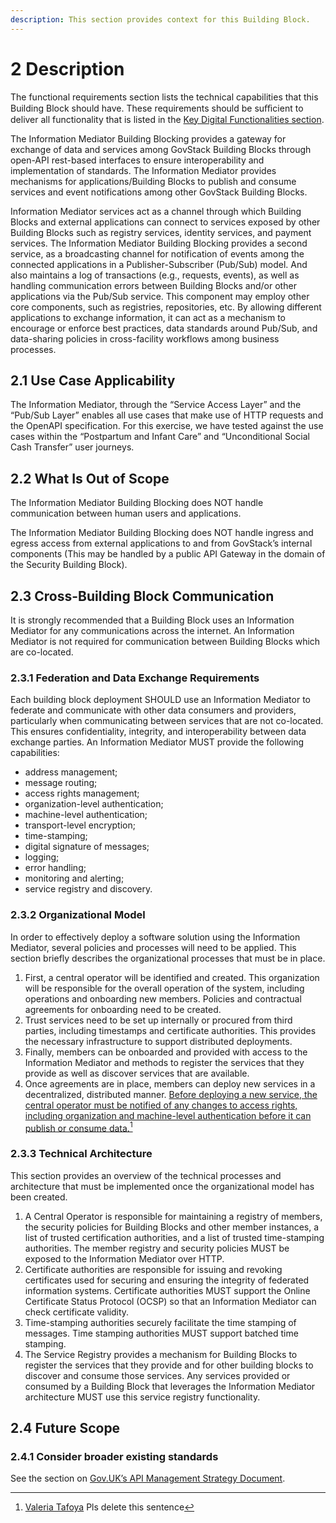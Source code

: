 ```yaml
---
description: This section provides context for this Building Block.
---
```


# 2 Description

The functional requirements section lists the technical capabilities that this Building Block should have. These requirements should be suﬃcient to deliver all functionality that is listed in the [Key Digital Functionalities section](4-key-digital-functionalities.md).

The Information Mediator Building Blocking provides a gateway for exchange of data and services among GovStack Building Blocks through open-API rest-based interfaces to ensure interoperability and implementation of standards. The Information Mediator provides mechanisms for applications/Building Blocks to publish and consume services and event notifications among other GovStack Building Blocks.

Information Mediator services act as a channel through which Building Blocks and external applications can connect to services exposed by other Building Blocks such as registry services, identity services, and payment services. The Information Mediator Building Blocking provides a second service, as a broadcasting channel for notification of events among the connected applications in a Publisher-Subscriber (Pub/Sub) model.  And also maintains a log of transactions (e.g., requests, events), as well as handling communication errors between Building Blocks and/or other applications via the Pub/Sub service. This component may employ other core components, such as registries, repositories, etc. By allowing different applications to exchange information, it can act as a mechanism to encourage or enforce best practices, data standards around Pub/Sub, and data-sharing policies in cross-facility workflows among business processes.

## **2.1 Use Case Applicability**

The Information Mediator, through the “Service Access Layer” and the “Pub/Sub Layer” enables all use cases that make use of HTTP requests and the OpenAPI specification. For this exercise, we have tested against the use cases within the “Postpartum and Infant Care” and “Unconditional Social Cash Transfer” user journeys.

## **2.2 What Is Out of Scope**

The Information Mediator Building Blocking does NOT handle communication between human users and applications.

The Information Mediator Building Blocking does NOT handle ingress and egress access from external applications to and from GovStack’s internal components (This may be handled by a public API Gateway in the domain of the Security Building Block).

## 2.3 Cross-Building Block Communication

It is strongly recommended that a Building Block uses an Information Mediator for any communications across the internet. An Information Mediator is not required for communication between Building Blocks which are co-located.

### 2.3.1 Federation and Data Exchange Requirements

Each building block deployment SHOULD use an Information Mediator to federate and communicate with other data consumers and providers, particularly when communicating between services that are not co-located. This ensures confidentiality, integrity, and interoperability between data exchange parties. An Information Mediator MUST provide the following capabilities:

* address management;
* message routing;
* access rights management;
* organization-level authentication;
* machine-level authentication;
* transport-level encryption;
* time-stamping;
* digital signature of messages;
* logging;
* error handling;
* monitoring and alerting;
* service registry and discovery.

### 2.3.2 Organizational Model

In order to effectively deploy a software solution using the Information Mediator, several policies and processes will need to be applied. This section briefly describes the organizational processes that must be in place.&#x20;

1. First, a central operator will be identified and created. This organization will be responsible for the overall operation of the system, including operations and onboarding new members. Policies and contractual agreements for onboarding need to be created.
2. Trust services need to be set up internally or procured from third parties, including timestamps and certificate authorities. This provides the necessary infrastructure to support distributed deployments.
3. Finally, members can be onboarded and provided with access to the Information Mediator and methods to register the services that they provide as well as discover services that are available.
4. Once agreements are in place, members can deploy new services in a decentralized, distributed manner. [Before deploying a new service, the central operator must be notified of any changes to access rights, including organization and machine-level authentication before it can publish or consume data.](#user-content-fn-1)[^1]

### 2.3.3 Technical Architecture

This section provides an overview of the technical processes and architecture that must be implemented once the organizational model has been created.&#x20;

1. A Central Operator is responsible for maintaining a registry of members, the security policies for Building Blocks and other member instances, a list of trusted certification authorities, and a list of trusted time-stamping authorities. The member registry and security policies MUST be exposed to the Information Mediator over HTTP.
2. Certificate authorities are responsible for issuing and revoking certificates used for securing and ensuring the integrity of federated information systems. Certificate authorities MUST support the Online Certificate Status Protocol (OCSP) so that an Information Mediator can check certificate validity.
3. Time-stamping authorities securely facilitate the time stamping of messages. Time stamping authorities MUST support batched time stamping.
4. The Service Registry provides a mechanism for Building Blocks to register the services that they provide and for other building blocks to discover and consume those services. Any services provided or consumed by a Building Block that leverages the Information Mediator architecture MUST use this service registry functionality.&#x20;

## **2.4 Future Scope**

### **2.4.1 Consider broader existing standards**

See the section on [Gov.UK’s API Management Strategy Document](4-key-digital-functionalities.md#4.3.3.2-gov.uks-api-management-strategy-document).

[^1]: [Valeria Tafoya](https://app.gitbook.com/u/OavApSyMjhf7E7ZV0QBHEZzPeX13 "mention") Pls delete this sentence

